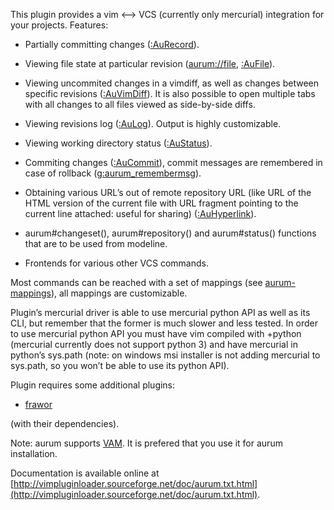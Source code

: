 
This plugin provides a vim <--> VCS (currently only mercurial) integration for 
your projects. Features:

  - Partially committing changes ([:AuRecord](http://vimpluginloader.sourceforge.net/doc/aurum.txt.html#line329-0)).

  - Viewing file state at particular revision ([aurum://file](http://vimpluginloader.sourceforge.net/doc/aurum.txt.html#line560-0), [:AuFile](http://vimpluginloader.sourceforge.net/doc/aurum.txt.html#line150-0)).

  - Viewing uncommited changes in a vimdiff, as well as changes between 
    specific revisions ([:AuVimDiff](http://vimpluginloader.sourceforge.net/doc/aurum.txt.html#line369-0)). It is also possible to open multiple 
    tabs with all changes to all files viewed as side-by-side diffs.

  - Viewing revisions log ([:AuLog](http://vimpluginloader.sourceforge.net/doc/aurum.txt.html#line230-0)). Output is highly customizable.

  - Viewing working directory status ([:AuStatus](http://vimpluginloader.sourceforge.net/doc/aurum.txt.html#line333-0)).

  - Commiting changes ([:AuCommit](http://vimpluginloader.sourceforge.net/doc/aurum.txt.html#line91-0)), commit messages are remembered in case of 
    rollback ([g:aurum_remembermsg](http://vimpluginloader.sourceforge.net/doc/aurum.txt.html#line805-0)).

  - Obtaining various URL’s out of remote repository URL (like URL of the HTML 
    version of the current file with URL fragment pointing to the current line 
    attached: useful for sharing) ([:AuHyperlink](http://vimpluginloader.sourceforge.net/doc/aurum.txt.html#line181-0)).

  - aurum#changeset(), aurum#repository() and aurum#status() functions 
    that are to be used from modeline.

  - Frontends for various other VCS commands.

Most commands can be reached with a set of mappings (see [aurum-mappings](http://vimpluginloader.sourceforge.net/doc/aurum.txt.html#line702-0)), 
all mappings are customizable.


Plugin’s mercurial driver is able to use mercurial python API as well as its 
CLI, but remember that the former is much slower and less tested. In order to 
use mercurial python API you must have vim compiled with +python (mercurial 
currently does not support python 3) and have mercurial in python’s sys.path 
(note: on windows msi installer is not adding mercurial to sys.path, so you 
won’t be able to use its python API).


Plugin requires some additional plugins:

  - [frawor](https://bitbucket.org/ZyX_I/frawor)

(with their dependencies).


Note: aurum supports [VAM](https://github.com/MarcWeber/vim-addon-manager). It 
      is prefered that you use it for aurum installation.

Documentation is available online at [http://vimpluginloader.sourceforge.net/doc/aurum.txt.html](http://vimpluginloader.sourceforge.net/doc/aurum.txt.html).
